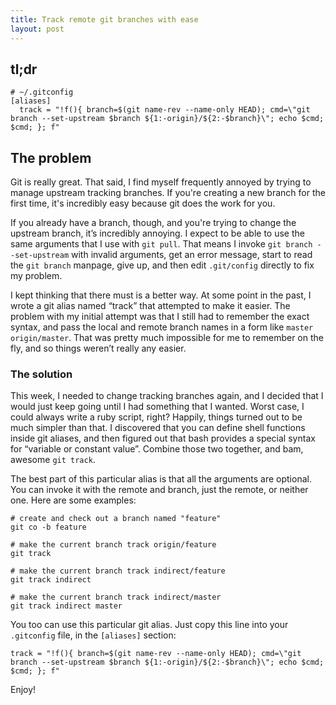 ```yaml
---
title: Track remote git branches with ease
layout: post
---
```

## tl;dr

    # ~/.gitconfig
    [aliases]
      track = "!f(){ branch=$(git name-rev --name-only HEAD); cmd=\"git branch --set-upstream $branch ${1:-origin}/${2:-$branch}\"; echo $cmd; $cmd; }; f"

## The problem

Git is really great. That said, I find myself frequently annoyed by trying to manage upstream tracking branches. If you're creating a new branch for the first time, it's incredibly easy because git does the work for you.

If you already have a branch, though, and you're trying to change the upstream branch, it’s incredibly annoying. I expect to be able to use the same arguments that I use with `git pull`. That means I invoke `git branch --set-upstream` with invalid arguments, get an error message, start to read the `git branch` manpage, give up, and then edit `.git/config` directly to fix my problem.

I kept thinking that there must is a better way. At some point in the past, I wrote a git alias named “track” that attempted to make it easier. The problem with my initial attempt was that I still had to remember the exact syntax, and pass the local and remote branch names in a form like `master origin/master`. That was pretty much impossible for me to remember on the fly, and so things weren’t really any easier.

### The solution

This week, I needed to change tracking branches again, and I decided that I would just keep going until I had something that I wanted. Worst case, I could always write a ruby script, right? Happily, things turned out to be much simpler than that. I discovered that you can define shell functions inside git aliases, and then figured out that bash provides a special syntax for “variable or constant value”. Combine those two together, and bam, awesome `git track`.

The best part of this particular alias is that all the arguments are optional. You can invoke it with the remote and branch, just the remote, or neither one. Here are some examples:

```
# create and check out a branch named "feature"
git co -b feature

# make the current branch track origin/feature
git track

# make the current branch track indirect/feature
git track indirect

# make the current branch track indirect/master
git track indirect master
```

You too can use this particular git alias. Just copy this line into your `.gitconfig` file, in the `[aliases]` section:

```
track = "!f(){ branch=$(git name-rev --name-only HEAD); cmd=\"git branch --set-upstream $branch ${1:-origin}/${2:-$branch}\"; echo $cmd; $cmd; }; f"
```

Enjoy!